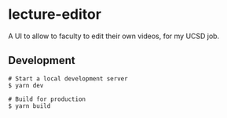 # lecture-editor

A UI to allow to faculty to edit their own videos, for my UCSD job.

## Development

```shell
# Start a local development server
$ yarn dev

# Build for production
$ yarn build
```
